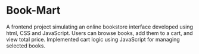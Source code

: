 # Book-Mart
A frontend project simulating an online bookstore interface developed using html, CSS and JavaScript.
Users can browse books, add them to a cart, and view total price.
Implemented cart logic using JavaScript for managing selected books.
